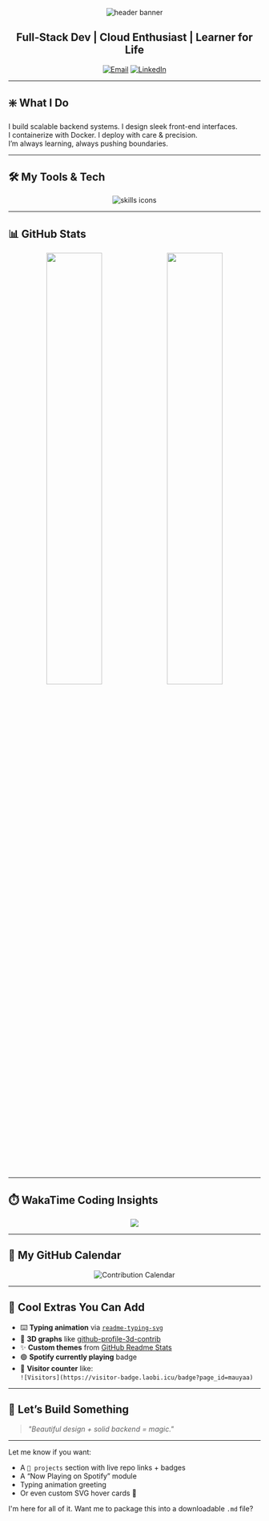 <!-- Animated Header / Banner -->
<p align="center">
  <img src="https://capsule-render.vercel.app/api?type=wave&color=0a192f&height=180&section=header&text=Hey%20There!%20I’m%20Mauyaa👋&fontColor=ffffff&fontSize=40&animation=twinkling" alt="header banner" />
</p>

<h2 align="center">Full‑Stack Dev | Cloud Enthusiast | Learner for Life</h2>

<p align="center">
  <a href="mailto:mauyabevan@gmail.com"><img src="https://img.shields.io/badge/Email‑Me‑D14836?style=for-the-badge&logo=gmail&logoColor=white" alt="Email"/></a>
  <a href="https://www.linkedin.com/in/bevan-mauya-a255a525a" target="_blank"><img src="https://img.shields.io/badge/LinkedIn‑Bevan%20Mauya-0077B5?style=for-the-badge&logo=linkedin&logoColor=white" alt="LinkedIn"/></a>
</p>

---

## ❇️ What I Do

I build scalable backend systems. I design sleek front-end interfaces.  
I containerize with Docker. I deploy with care & precision.  
I’m always learning, always pushing boundaries.

---

## 🛠️ My Tools & Tech

<p align="center">
  <img src="https://skillicons.dev/icons?i=js,ts,react,nodejs,python,go,html,css,django,flask,mongodb,postgres,docker" alt="skills icons" />
</p>

---

## 📊 GitHub Stats

<p align="center">
  <img src="https://github-readme-stats.vercel.app/api?username=mauyaa&show_icons=true&theme=radical&hide_border=true" width="47%" />
  <img src="https://github-readme-streak-stats.herokuapp.com/?user=mauyaa&theme=radical&hide_border=true" width="47%" />
</p>

---

## ⏱️ WakaTime Coding Insights

<p align="center">
  <a href="https://wakatime.com/@mauyaa">
    <img src="https://github-readme-stats.vercel.app/api/wakatime?username=mauyaa&layout=compact&theme=tokyonight" />
  </a>
</p>

---

## 📆 My GitHub Calendar

<p align="center">
  <img src="https://github-readme-calendar.vercel.app/api?username=mauyaa&theme=onedark&hide_year=true" alt="Contribution Calendar" />
</p>

---

## 🌟 Cool Extras You Can Add

- ⌨️ **Typing animation** via [`readme-typing-svg`](https://github.com/DenverCoder1/readme-typing-svg)
- 🔭 **3D graphs** like [github-profile-3d-contrib](https://github.com/yoyoinc/github-profile-3d-contrib)
- ✨ **Custom themes** from [GitHub Readme Stats](https://github.com/anuraghazra/github-readme-stats)
- 🟢 **Spotify currently playing** badge
- 🧮 **Visitor counter** like:  
  `![Visitors](https://visitor-badge.laobi.icu/badge?page_id=mauyaa)`

---

## 🧠 Let’s Build Something

> *"Beautiful design + solid backend = magic."*

---

Let me know if you want:
- A `📁 projects` section with live repo links + badges
- A “Now Playing on Spotify” module
- Typing animation greeting
- Or even custom SVG hover cards 👀

I'm here for all of it. Want me to package this into a downloadable `.md` file?
